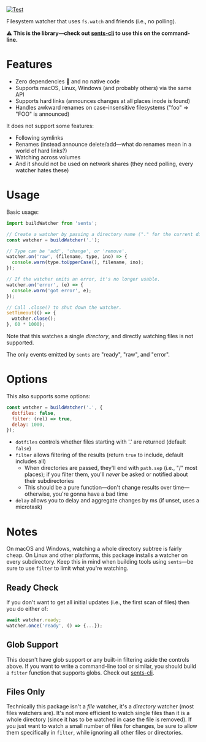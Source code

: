 [![Test](https://github.com/samthor/sents/actions/workflows/node.js.yml/badge.svg)](https://github.com/samthor/sents)

Filesystem watcher that uses `fs.watch` and friends (i.e., no polling).

⚠️ **This is the library—check out [sents-cli](https://npmjs.com/package/sents-cli) to use this on the command-line.**

# Features

* Zero dependencies 🍩 and no native code
* Supports macOS, Linux, Windows (and probably others) via the same API
* Supports hard links (announces changes at all places inode is found)
* Handles awkward renames on case-insensitive filesystems ("foo" => "FOO" is announced)

It does not support some features:

* Following symlinks
* Renames (instead announce delete/add&mdash;what do renames mean in a world of hard links?)
* Watching across volumes
* And it should not be used on network shares (they need polling, every watcher hates these)

# Usage

Basic usage:

```js
import buildWatcher from 'sents';

// Create a watcher by passing a directory name ("." for the current dir).
const watcher = buildWatcher('.');

// Type can be 'add', 'change', or 'remove'.
watcher.on('raw', (filename, type, ino) => {
  console.warn(type.toUpperCase(), filename, ino);
});

// If the watcher emits an error, it's no longer usable.
watcher.on('error', (e) => {
  console.warn('got error', e);
});

// Call .close() to shut down the watcher.
setTimeout(() => {
  watcher.close();
}, 60 * 1000);
```

Note that this watches a single _directory_, and directly watching files is not supported.

The only events emitted by `sents` are "ready", "raw", and "error".

# Options

This also supports some options:

```js
const watcher = buildWatcher('.', {
  dotfiles: false,
  filter: (rel) => true,
  delay: 1000,
});
```

* `dotfiles` controls whether files starting with '.' are returned (default `false`)
* `filter` allows filtering of the results (return `true` to include, default includes all)
  - When directories are passed, they'll end with `path.sep` (i.e., "/" most places); if you filter them, you'll _never_ be asked or notified about their subdirectories
  - This should be a pure function—don't change results over time—otherwise, you're gonna have a bad time
* `delay` allows you to delay and aggregate changes by ms (if unset, uses a microtask)

# Notes

On macOS and Windows, watching a whole directory subtree is fairly cheap.
On Linux and other platforms, this package installs a watcher on every subdirectory.
Keep this in mind when building tools using `sents`—be sure to use `filter` to limit what you're watching.

## Ready Check

If you don't want to get all initial updates (i.e., the first scan of files) then you do either of:

```js
await watcher.ready;
watcher.once('ready', () => {...});
```

## Glob Support

This doesn't have glob support or any built-in filtering aside the controls above.
If you want to write a command-line tool or similar, you should build a `filter` function that supports globs.
Check out [sents-cli](https://npmjs.com/package/sents-cli).

## Files Only

Technically this package isn't a _file_ watcher, it's a _directory_ watcher (most files watchers are).
It's not more efficient to watch single files than it is a whole directory (since it has to be watched in case the file is removed).
If you just want to watch a small number of files for changes, be sure to allow them specifically in `filter`, while ignoring all other files or directories.
